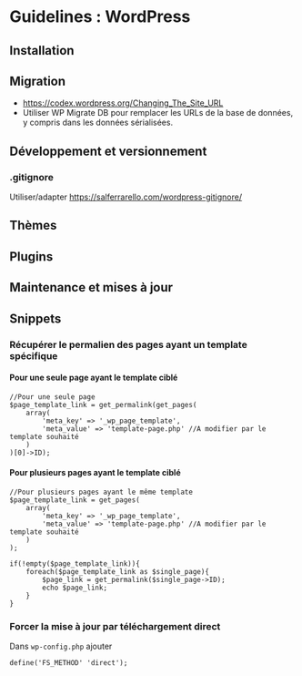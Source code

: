 # Guidelines : WordPress

## Installation

## Migration

* https://codex.wordpress.org/Changing_The_Site_URL
* Utiliser WP Migrate DB pour remplacer les URLs de la base de données, y compris dans les données sérialisées.

## Développement et versionnement

### .gitignore

Utiliser/adapter https://salferrarello.com/wordpress-gitignore/

## Thèmes

## Plugins

## Maintenance et mises à jour

## Snippets

### Récupérer le permalien des pages ayant un template spécifique
#### Pour une seule page ayant le template ciblé
```
//Pour une seule page
$page_template_link = get_permalink(get_pages(
    array(
        'meta_key' => '_wp_page_template',
        'meta_value' => 'template-page.php' //A modifier par le template souhaité
    )
)[0]->ID);
```
#### Pour plusieurs pages ayant le template ciblé
```
//Pour plusieurs pages ayant le même template
$page_template_link = get_pages(
    array(
        'meta_key' => '_wp_page_template',
        'meta_value' => 'template-page.php' //A modifier par le template souhaité
    )
);

if(!empty($page_template_link)){
    foreach($page_template_link as $single_page){
        $page_link = get_permalink($single_page->ID);
        echo $page_link;
    }
}
```


### Forcer la mise à jour par téléchargement direct

Dans `wp-config.php` ajouter
```
define('FS_METHOD' 'direct');
```
